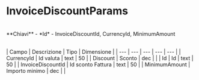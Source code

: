 # InvoiceDiscountParams

<br>
**Chiavi**
- *Id*
- InvoiceDiscountId, CurrencyId, MinimumAmount
<br><br>

| Campo | Descrizione | Tipo | Dimensione | 
| --- | --- | --- | --- | --- |
| CurrencyId | Id valuta | text | 50 |
| Discount | Sconto | dec |  |
| Id | Id | text | 50 |
| InvoiceDiscountId | Id sconto Fattura | text | 50 |
| MinimumAmount | Importo minimo | dec |  |

